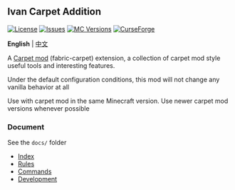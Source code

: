 ## Ivan Carpet Addition

[![License](https://img.shields.io/github/license/Ivan-1F/Ivan-Carpet-Addition.svg)](http://www.gnu.org/licenses/lgpl-3.0.html)
[![Issues](https://img.shields.io/github/issues/Ivan-1F/Ivan-Carpet-Addition.svg)](https://github.com/Ivan-1F/Ivan-Carpet-Addition/issues)
[![MC Versions](http://cf.way2muchnoise.eu/versions/For%20MC_ivan-carpet-addition_all.svg)](https://www.curseforge.com/minecraft/mc-mods/ivan-carpet-addition)
[![CurseForge](http://cf.way2muchnoise.eu/full_ivan-carpet-addition_downloads.svg)](https://www.curseforge.com/minecraft/mc-mods/ivan-carpet-addition)

**English** | [中文](./README_CN.md)

A [Carpet mod](https://github.com/gnembon/fabric-carpet) (fabric-carpet) extension, a collection of carpet mod style useful tools and interesting features.

Under the default configuration conditions, this mod will not change any vanilla behavior at all

Use with carpet mod in the same Minecraft version. Use newer carpet mod versions whenever possible

### Document

See the `docs/` folder

 - [Index](./docs/readme.md)
 - [Rules](./docs/rules.md)
 - [Commands](./docs/commands.md)
 - [Development](./docs/development.md)
